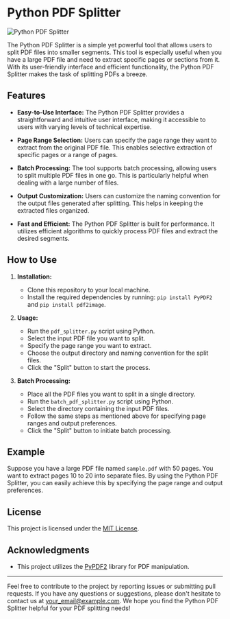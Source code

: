 # Python PDF Splitter

![Python PDF Splitter](your_image_url_here)

The Python PDF Splitter is a simple yet powerful tool that allows users to split PDF files into smaller segments. This tool is especially useful when you have a large PDF file and need to extract specific pages or sections from it. With its user-friendly interface and efficient functionality, the Python PDF Splitter makes the task of splitting PDFs a breeze.

## Features

- **Easy-to-Use Interface:** The Python PDF Splitter provides a straightforward and intuitive user interface, making it accessible to users with varying levels of technical expertise.

- **Page Range Selection:** Users can specify the page range they want to extract from the original PDF file. This enables selective extraction of specific pages or a range of pages.

- **Batch Processing:** The tool supports batch processing, allowing users to split multiple PDF files in one go. This is particularly helpful when dealing with a large number of files.

- **Output Customization:** Users can customize the naming convention for the output files generated after splitting. This helps in keeping the extracted files organized.

- **Fast and Efficient:** The Python PDF Splitter is built for performance. It utilizes efficient algorithms to quickly process PDF files and extract the desired segments.

## How to Use

1. **Installation:**
   - Clone this repository to your local machine.
   - Install the required dependencies by running: `pip install PyPDF2` and `pip install pdf2image`.

2. **Usage:**
   - Run the `pdf_splitter.py` script using Python.
   - Select the input PDF file you want to split.
   - Specify the page range you want to extract.
   - Choose the output directory and naming convention for the split files.
   - Click the "Split" button to start the process.

3. **Batch Processing:**
   - Place all the PDF files you want to split in a single directory.
   - Run the `batch_pdf_splitter.py` script using Python.
   - Select the directory containing the input PDF files.
   - Follow the same steps as mentioned above for specifying page ranges and output preferences.
   - Click the "Split" button to initiate batch processing.

## Example

Suppose you have a large PDF file named `sample.pdf` with 50 pages. You want to extract pages 10 to 20 into separate files. By using the Python PDF Splitter, you can easily achieve this by specifying the page range and output preferences.

## License

This project is licensed under the [MIT License](LICENSE).

## Acknowledgments

- This project utilizes the [PyPDF2](https://github.com/mstamy2/PyPDF2) library for PDF manipulation.

---

Feel free to contribute to the project by reporting issues or submitting pull requests. If you have any questions or suggestions, please don't hesitate to contact us at [your_email@example.com](mailto:your_email@example.com). We hope you find the Python PDF Splitter helpful for your PDF splitting needs!